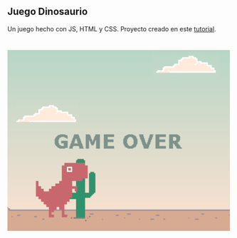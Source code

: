 ## Juego Dinosaurio

Un juego hecho con JS, HTML y CSS. Proyecto creado en este [tutorial](https://www.youtube.com/watch?v=5gVOlPLz7Hk&list=PLHATK9Uru1ALuq8gfzjWIbBqg3hChwe5m&index=10&ab_channel=GemukiDev).

<h1>
  <img src="src/Img/img-juego.png" alt="Img ahorcadodinosaurio" width="500">
</h1>